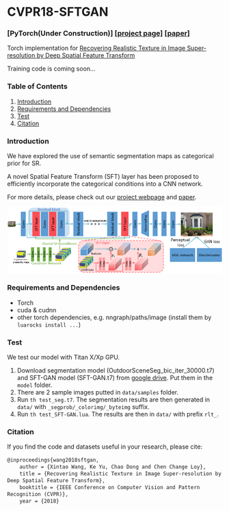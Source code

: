 # CVPR18-SFTGAN

### [PyTorch(Under Construction)]   [[project page]](http://mmlab.ie.cuhk.edu.hk/projects/SFTGAN/)   [[paper]](https://arxiv.org/abs/1804.02815)

Torch implementation for [Recovering Realistic Texture in Image Super-resolution by Deep Spatial Feature Transform](https://arxiv.org/abs/1804.02815)

Training code is coming soon...

### Table of Contents
1. [Introduction](#introduction)
1. [Requirements and Dependencies](#requirements-and-dependencies)
1. [Test](#test)
1. [Citation](#citation)

### Introduction
We have explored the use of semantic segmentation maps as categorical prior for SR.

A novel Spatial Feature Transform (SFT) layer has been proposed to efficiently incorporate the categorical conditions into a CNN network.

For more details, please check out our [project webpage](http://mmlab.ie.cuhk.edu.hk/projects/SFTGAN/) and [paper](https://arxiv.org/abs/1804.02815).

<img src='imgs/network_structure.png' align="center">


### Requirements and Dependencies
- Torch
- cuda & cudnn
- other torch dependencies, e.g. nngraph/paths/image (install them by `luarocks install ...`)

### Test
We test our model with Titan X/Xp GPU.

1. Download segmentation model (OutdoorSceneSeg_bic_iter_30000.t7) and SFT-GAN model (SFT-GAN.t7) from [google drive](https://drive.google.com/drive/folders/1kFxjStgGxrKCdNzaa0Cwje5gR3OR-q1r?usp=sharing). Put them in the `model` folder.
1. There are 2 sample images putted in `data/samples`  folder.
1. Run `th test_seg.t7`. The segmentation results are then generated in `data/` with `_segprob/_colorimg/_byteimg` suffix.
1. Run `th test_SFT-GAN.lua`. The results are then in `data/` with prefix `rlt_`.

### Citation
If you find the code and datasets useful in your research, please cite:

    @inproceedings{wang2018sftgan,
        author = {Xintao Wang, Ke Yu, Chao Dong and Chen Change Loy},
        title = {Recovering Realistic Texture in Image Super-resolution by Deep Spatial Feature Transform},
        booktitle = {IEEE Conference on Computer Vision and Pattern Recognition (CVPR)},
        year = {2018}
